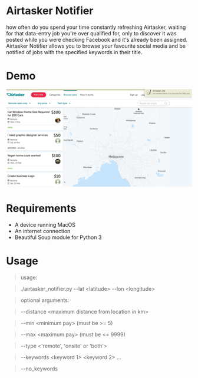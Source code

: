 # Airtasker Notifier

how often do you spend your time constantly refreshing Airtasker, 
waiting for that data-entry job you're over qualified for, only
to discover it was posted while you were checking Facebook and
it's already been assigned. Airtasker Notifier allows you to
browse your favourite social media and be notified of jobs
with the specified keywords in their title.

# Demo
![Airtasker Notifier Demo](demo/demo.jpg)

# Requirements

- A device running MacOS
- An internet connection
- Beautiful Soup module for Python 3

# Usage

> usage: 

> ./airtasker_notifier.py --lat &lt;latitude&gt; --lon &lt;longitude&gt;


> optional arguments: 


> --distance &lt;maximum distance from location in km&gt;


> --min &lt;minimum pay&gt; (must be &gt;= 5)


> --max &lt;maximum pay&gt; (must be &lt;= 9999)


> --type &lt;'remote', 'onsite' or 'both'&gt;


> --keywords &lt;keyword 1&gt; &lt;keyword 2&gt; ...


> --no_keywords
